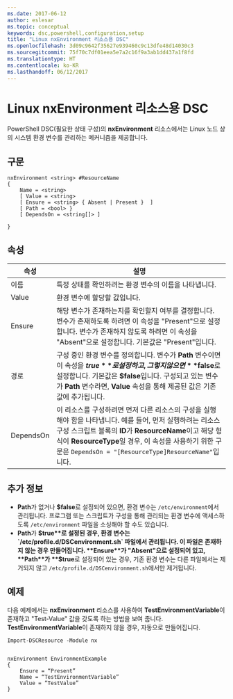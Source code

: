 ```yaml
---
ms.date: 2017-06-12
author: eslesar
ms.topic: conceptual
keywords: dsc,powershell,configuration,setup
title: "Linux nxEnvironment 리소스용 DSC"
ms.openlocfilehash: 3d09c9642f35627e939460c9c13dfe48d14030c3
ms.sourcegitcommit: 75f70c7df01eea5e7a2c16f9a3ab1dd437a1f8fd
ms.translationtype: HT
ms.contentlocale: ko-KR
ms.lasthandoff: 06/12/2017
---
```

<a id="dsc-for-linux-nxenvironment-resource" class="xliff"></a>
# Linux nxEnvironment 리소스용 DSC

PowerShell DSC(필요한 상태 구성)의 **nxEnvironment** 리소스에서는 Linux 노드 상의 시스템 환경 변수를 관리하는 메커니즘을 제공합니다.

<a id="syntax" class="xliff"></a>
## 구문

```
nxEnvironment <string> #ResourceName
{
    Name = <string>
    [ Value = <string>
    [ Ensure = <string> { Absent | Present }  ]
    [ Path = <bool> }
    [ DependsOn = <string[]> ]

}
```

<a id="properties" class="xliff"></a>
## 속성

|  속성 |  설명 | 
|---|---|
| 이름| 특정 상태를 확인하려는 환경 변수의 이름을 나타냅니다.| 
| Value| 환경 변수에 할당할 값입니다.| 
| Ensure| 해당 변수가 존재하는지를 확인할지 여부를 결정합니다. 변수가 존재하도록 하려면 이 속성을 "Present"으로 설정합니다. 변수가 존재하지 않도록 하려면 이 속성을 "Absent"으로 설정합니다. 기본값은 "Present"입니다.| 
| 경로| 구성 중인 환경 변수를 정의합니다. 변수가 **Path** 변수이면 이 속성을 **$true**로 설정하고, 그렇지 않으면 **$false**로 설정합니다. 기본값은 **$false**입니다. 구성되고 있는 변수가 **Path** 변수라면, **Value** 속성을 통해 제공된 값은 기존 값에 추가됩니다.| 
| DependsOn | 이 리소스를 구성하려면 먼저 다른 리소스의 구성을 실행해야 함을 나타냅니다. 예를 들어, 먼저 실행하려는 리소스 구성 스크립트 블록의 **ID**가 **ResourceName**이고 해당 형식이 **ResourceType**일 경우, 이 속성을 사용하기 위한 구문은 `DependsOn = "[ResourceType]ResourceName"`입니다.| 

<a id="additional-information" class="xliff"></a>
## 추가 정보

* **Path**가 없거나 **$false**로 설정되어 있으면, 환경 변수는 `/etc/environment`에서 관리됩니다. 프로그램 또는 스크립트가 구성을 통해 관리되는 환경 변수에 액세스하도록 `/etc/environment` 파일을 소싱해야 할 수도 있습니다.
* **Path**가 **$true**로 설정된 경우, 환경 변수는 `/etc/profile.d/DSCenvironment.sh` 파일에서 관리됩니다. 이 파일은 존재하지 않는 경우 만들어집니다. **Ensure**가 "Absent"으로 설정되어 있고, **Path**가 **$true**로 설정되어 있는 경우, 기존 환경 변수는 다른 파일에서는 제거되지 않고 `/etc/profile.d/DSCenvironment.sh`에서만 제거됩니다.

<a id="example" class="xliff"></a>
## 예제

다음 예제에서는 **nxEnvironment** 리소스를 사용하여 **TestEnvironmentVariable**이 존재하고 "Test-Value" 값을 갖도록 하는 방법을 보여 줍니다. **TestEnvironmentVariable**이 존재하지 않을 경우, 자동으로 만들어집니다.

```
Import-DSCResource -Module nx 


nxEnvironment EnvironmentExample
{
    Ensure = “Present”
    Name = “TestEnvironmentVariable”
    Value = “TestValue”
}
```


